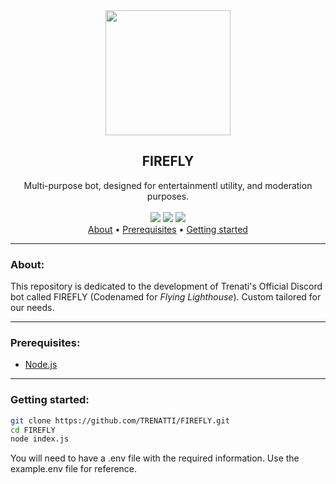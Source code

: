<div align="center">
<img src="Assets/resp_icon.gif" width="200">
<h2>FIREFLY</h2>
Multi-purpose bot, designed for entertainmentl utility, and moderation purposes.
<br>
<br>
<img src="https://img.shields.io/github/commit-activity/t/TRENATTI/FIREFLY">
<img src="https://img.shields.io/github/last-commit/TRENATTI/FIREFLY">
<img src="https://img.shields.io/github/license/TRENATTI/FIREFLY">
<br>
</div>

<div align="center">
<a href="#about">About</a> •
<a href="#prerequisites">Prerequisites</a> •
<a href="#getting-started">Getting started</a>
</div>

---------------

### About:

This repository is dedicated to the development of Trenati's Official Discord bot called FIREFLY (Codenamed for *Flying Lighthouse*). Custom tailored for our needs.

---------------

### Prerequisites:
- <a href="https://nodejs.org/en/download">Node.js</a>

---------------

### Getting started:

```bash 
git clone https://github.com/TRENATTI/FIREFLY.git
cd FIREFLY
node index.js
```
You will need to have a .env file with the required information. Use the example.env file for reference.
